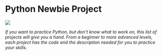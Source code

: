 <!--dddddddddddddddddddddddddddddddddddddddddddddddddddddddddddddddddddddddddddddddddddddddddddddddddddddddddddddddddddddddddddddddddddddddddddddddddddddddddddddddddddddddddddddddddddddddddddddddddddddddddddddddd-->
# Python Newbie Project

![](https://media.giphy.com/media/coxQHKASG60HrHtvkt/giphy.gif)

*If you want to practice Python, but don't know what to work on, this list of projects will give you a hand. From a beginner to more advanced levels, each project has the code and the description needed for you to practice your skills.*

<!--
## 📚 Beginner

- [Number Guessing](https://github.com/s-shemmee/Number-Guessing-Python)
- [Desktop Notifier App](https://github.com/s-shemmee/Desktop_Notifier_Python)
- [Story Generator](https://github.com/s-shemmee/Python-Project-Ideas/tree/main/Easy-Python-Projects/Story_Generator_in_python)
- [Do You Want To Hear A Joke](https://github.com/s-shemmee/Python-Project-Ideas/tree/main/Easy-Python-Projects/Do_You_Want_To_Hear_A_Joke)
- [FizzBuzz Challenge](https://github.com/s-shemmee/FizzBuzz-Challenge-Python)
- [Happy Hour](https://github.com/s-shemmee/Happy-Hour-Challenge-Python)
- [Make Sentence](https://github.com/s-shemmee/Python-Project-Ideas/tree/main/Easy-Python-Projects/Make_A_Sentence)
- [Your Age In Dog Age](https://github.com/s-shemmee/Python-Project-Ideas/tree/main/Easy-Python-Projects/Your_Age_In_Dog_Age)

## 👨‍💻 Intermediate

- [Calories Calculator](https://github.com/s-shemmee/Calories-Calculator-Python)
-
-

## 🏆 Advanced

- [Coding Quiz Discord Bot](https://github.com/s-shemmee/Coding-Quiz-Discord-Bot)
- [Mint Your Own NFT](https://github.com/s-shemmee/Mint-Your-Own-NFT)
-

-->
